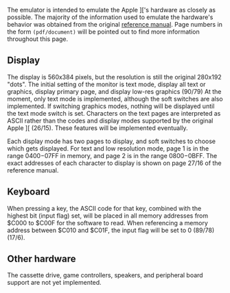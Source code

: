 The emulator is intended to emulate the Apple ]['s hardware as closely as possible. The majority of the
information used to emulate the hardware's behavior was obtained from the original
[reference manual](http://www.apple-iigs.info/doc/fichiers/appleiiref.pdf).
Page numbers in the form `(pdf/document)` will be pointed out to find more information throughout this page.

## Display
The display is 560x384 pixels, but the resolution is still the original 280x192 "dots". The initial setting
of the monitor is text mode, display all text or graphics, display primary page, and display low-res
graphics (90/79) At the moment, only text mode is implemented, although the soft switches are also
implemented. If switching graphics modes, nothing will be displayed until the text mode switch is set.
Characters on the text pages are interpreted as ASCII rather than the codes and display modes supported by
the original Apple ][ (26/15). These features will be implemented eventually.

Each display mode has two pages to display, and soft switches to choose which gets displayed. For text and
low resolution mode, page 1 is in the range $0400-$07FF in memory, and page 2 is in the range $0800-$0BFF.
The exact addresses of each character to display is shown on page 27/16 of the reference manual.

## Keyboard
When pressing a key, the ASCII code for that key, combined with the highest bit (input flag) set, will be
placed in all memory addresses from $C000 to $C00F for the software to read. When referencing a memory
address between $C010 and $C01F, the input flag will be set to 0 (89/78) (17/6).

## Other hardware
The cassette drive, game controllers, speakers, and peripheral board support are not yet implemented.